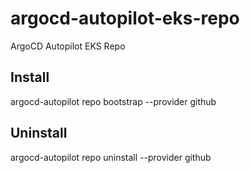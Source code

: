 # argocd-autopilot-eks-repo
ArgoCD Autopilot EKS Repo

## Install

argocd-autopilot repo bootstrap --provider github

## Uninstall

argocd-autopilot repo uninstall --provider github
